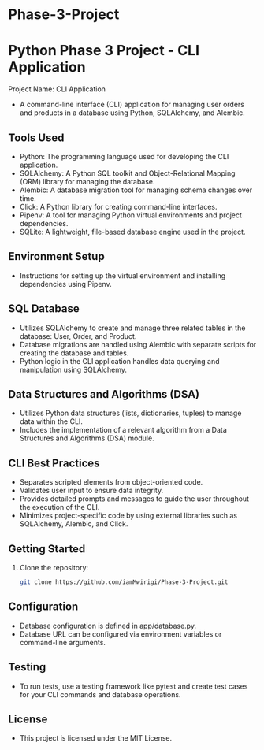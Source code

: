 # Phase-3-Project
# Python Phase 3 Project - CLI Application

Project Name: CLI Application

- A command-line interface (CLI) application for managing user orders and products in a database using Python, SQLAlchemy, and Alembic.

## Tools Used

- Python: The programming language used for developing the CLI application.
- SQLAlchemy: A Python SQL toolkit and Object-Relational Mapping (ORM) library for managing the database.
- Alembic: A database migration tool for managing schema changes over time.
- Click: A Python library for creating command-line interfaces.
- Pipenv: A tool for managing Python virtual environments and project dependencies.
- SQLite: A lightweight, file-based database engine used in the project.

## Environment Setup

- Instructions for setting up the virtual environment and installing dependencies using Pipenv.

## SQL Database

- Utilizes SQLAlchemy to create and manage three related tables in the database: User, Order, and Product.
- Database migrations are handled using Alembic with separate scripts for creating the database and tables.
- Python logic in the CLI application handles data querying and manipulation using SQLAlchemy.

## Data Structures and Algorithms (DSA)

- Utilizes Python data structures (lists, dictionaries, tuples) to manage data within the CLI.
- Includes the implementation of a relevant algorithm from a Data Structures and Algorithms (DSA) module.

## CLI Best Practices

- Separates scripted elements from object-oriented code.
- Validates user input to ensure data integrity.
- Provides detailed prompts and messages to guide the user throughout the execution of the CLI.
- Minimizes project-specific code by using external libraries such as SQLAlchemy, Alembic, and Click.

## Getting Started

1. Clone the repository:

   ```bash
   git clone https://github.com/iamMwirigi/Phase-3-Project.git
## Configuration
- Database configuration is defined in app/database.py.
- Database URL can be configured via environment variables or command-line arguments.

## Testing
- To run tests, use a testing framework like pytest and create test cases for your CLI commands and database operations.

## License
- This project is licensed under the MIT License.